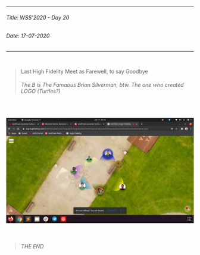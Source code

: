 ----------
###### Title: WSS'2020 - Day 20
###### Date: 17-07-2020
----------
&nbsp;



> Last High Fidelity Meet as Farewell, to say Goodbye
> ###### The B is The Famaous Brian Silverman, btw. The one who created LOGO (Turtles?)

&nbsp;

![Farewell/Goodbyes](Screenshot_from_2020-07-17_20-10-22.png)





&nbsp;
> ###### THE END


